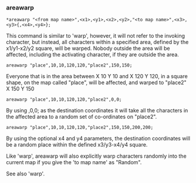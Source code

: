 ### areawarp
```
*areawarp "<from map name>",<x1>,<y1>,<x2>,<y2>,"<to map name>",<x3>,<y3>{,<x4>,<y4>};
```

This command is similar to 'warp', however, it will not refer to the invoking
character, but instead, all characters within a specified area, defined by the
x1/y1-x2/y2 square, will be warped. Nobody outside the area will be affected,
including the activating character, if they are outside the area.

	areawarp "place",10,10,120,120,"place2",150,150;

Everyone that is in the area between X 10 Y 10 and X 120 Y 120, in a square
shape, on the map called "place", will be affected, and warped to "place2" X 150
Y 150

	areawarp "place",10,10,120,120,"place2",0,0;

By using ,0,0; as the destination coordinates it will take all the characters in
the affected area to a random set of co-ordinates on "place2".

	areawarp "place",10,10,120,120,"place2",150,150,200,200;

By using the optional x4 and y4 parameters, the destination coordinates will be a
random place within the defined x3/y3-x4/y4 square.

Like 'warp', areawarp will also explicitly warp characters randomly into the
current map if you give the 'to map name' as "Random".

See also 'warp'.
